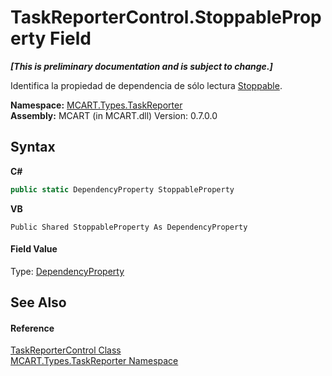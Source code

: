 # TaskReporterControl.StoppableProperty Field
 _**\[This is preliminary documentation and is subject to change.\]**_

Identifica la propiedad de dependencia de sólo lectura <a href="82e9a5d8-d5d5-0815-23d8-3df4a119a33a">Stoppable</a>.

**Namespace:**&nbsp;<a href="256f3901-18cb-eeca-835c-7de778822db3">MCART.Types.TaskReporter</a><br />**Assembly:**&nbsp;MCART (in MCART.dll) Version: 0.7.0.0

## Syntax

**C#**<br />
``` C#
public static DependencyProperty StoppableProperty
```

**VB**<br />
``` VB
Public Shared StoppableProperty As DependencyProperty
```


#### Field Value
Type: <a href="http://msdn2.microsoft.com/es-es/library/ms589318" target="_blank">DependencyProperty</a>

## See Also


#### Reference
<a href="8772b8d4-cb78-6a2a-83e0-dd746f24cc98">TaskReporterControl Class</a><br /><a href="256f3901-18cb-eeca-835c-7de778822db3">MCART.Types.TaskReporter Namespace</a><br />